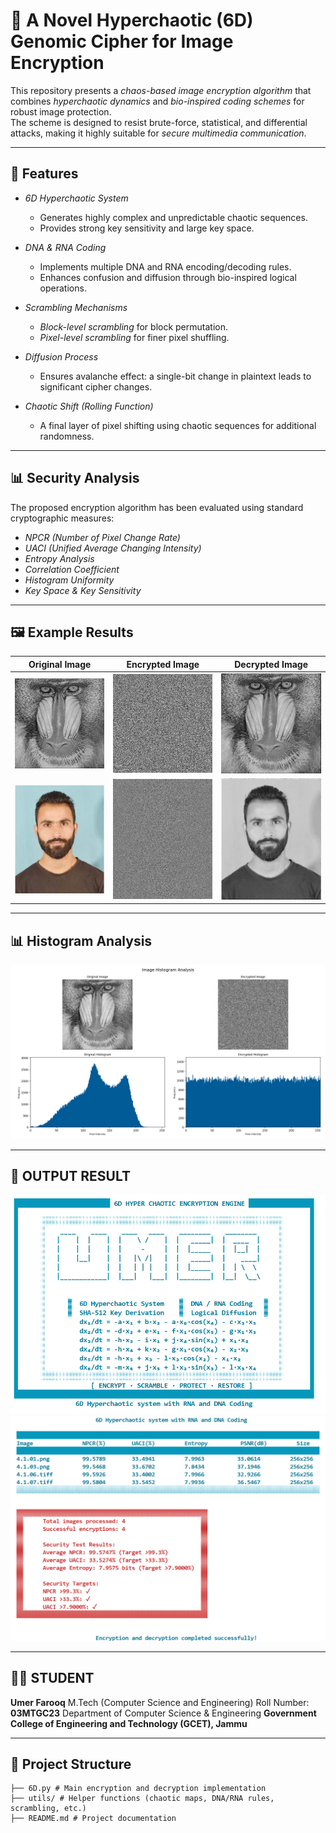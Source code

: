 # 🔐 A Novel Hyperchaotic (6D) Genomic Cipher for Image Encryption 

This repository presents a *chaos-based image encryption algorithm* that combines *hyperchaotic dynamics* and *bio-inspired coding schemes* for robust image protection.  
The scheme is designed to resist brute-force, statistical, and differential attacks, making it highly suitable for *secure multimedia communication*.

---

## 🚀 Features
- *6D Hyperchaotic System*  
  - Generates highly complex and unpredictable chaotic sequences.  
  - Provides strong key sensitivity and large key space.  

- *DNA & RNA Coding*  
  - Implements multiple DNA and RNA encoding/decoding rules.  
  - Enhances confusion and diffusion through bio-inspired logical operations.  

- *Scrambling Mechanisms*  
  - *Block-level scrambling*  for block permutation.  
  - *Pixel-level scrambling* for finer pixel shuffling.  

- *Diffusion Process*  
  - Ensures avalanche effect: a single-bit change in plaintext leads to significant cipher changes.  

- *Chaotic Shift (Rolling Function)*  
  - A final layer of pixel shifting using chaotic sequences for additional randomness.  

---

## 📊 Security Analysis
The proposed encryption algorithm has been evaluated using standard cryptographic measures:  
- *NPCR (Number of Pixel Change Rate)*  
- *UACI (Unified Average Changing Intensity)*  
- *Entropy Analysis*  
- *Correlation Coefficient*  
- *Histogram Uniformity*  
- *Key Space & Key Sensitivity*  


---

## 🖼 Example Results

| Original Image | Encrypted Image | Decrypted Image |
|----------------|----------------|----------------|
| ![Original](images/Baboon.png) | ![Encrypted](images/encrypted_Baboon.png) | ![Decrypted](images/decrypted_Baboon.png) |
| ![Original](images/umer.jpg) | ![Encrypted](images/encrypted_umer.jpg) | ![Decrypted](images/decrypted_umer.jpg) |

---

## 📊 Histogram Analysis
![Original](images/Histogram.png)

---

## 🎯 OUTPUT RESULT
 ![OUTPUT](images/R1.png) 
![OUTPUT](images/R2.png) 


---

## 👨‍🎓 STUDENT


**Umer Farooq** M.Tech (Computer Science and Engineering)
Roll Number: **03MTGC23**
Department of Computer Science & Engineering
**Government College of Engineering and Technology (GCET), Jammu**


---

## 📂 Project Structure

```text
├── 6D.py # Main encryption and decryption implementation
├── utils/ # Helper functions (chaotic maps, DNA/RNA rules, scrambling, etc.)
├── README.md # Project documentation
